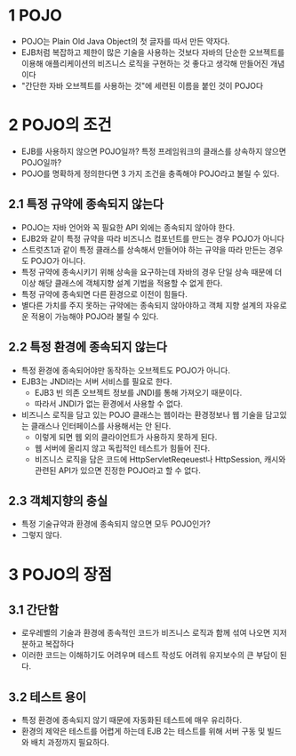 # 1 POJO

- POJO는 Plain Old Java Object의 첫 글자를 따서 만든 약자다.
- EJB처럼 복잡하고 제한이 많은 기술을 사용하는 것보다 자바의 단순한 오브젝트를 이용해 애플리케이션의 비즈니스 로직을 구현하는 것 좋다고 생각해 만들어진 개념이다
- "간단한 자바 오브젝트를 사용하는 것"에 세련된 이름을 붙인 것이 POJO다



# 2 POJO의 조건

- EJB를 사용하지 않으면 POJO일까? 특정 프레임워크의 클래스를 상속하지 않으면 POJO일까?
- POJO를 명확하게 정의한다면 3 가지 조건을 충족해야 POJO라고 불릴 수 있다.



## 2.1 특정 규약에 종속되지 않는다

- POJO는 자바 언어와 꼭 필요한 API 외에는 종속되지 않아야 한다.
- EJB2와 같이 특정 규약을 따라 비즈니스 컴포넌트를 만드는 경우 POJO가 아니다
- 스트럿츠1과 같이 특정 클래스를 상속해서 만들어야 하는 규약을 따라 만든는 경우도 POJO가 아니다.
- 특정 규약에 종속시키기 위해 상속을 요구하는데 자바의 경우 단일 상속 때문에 더이상 해당 클래스에 객체지향 설계 기법을 적용할 수 없게 한다.
- 특정 규약에 종속되면 다른 환경으로 이전이 힘들다.
- 별다른 가치를 주지 못하는 규약에는 종속되지 않아야하고 객체 지향 설계의 자유로운 적용이 가능해야 POJO라 불릴 수 있다.



## 2.2 특정 환경에 종속되지 않는다

- 특정 환경에 종속되어야만 동작하는 오브젝트도 POJO가 아니다.
- EJB3는 JNDI라는 서버 서비스를 필요로 한다.
  - EJB3 빈 의존 오브젝트 정보를 JNDI를 통해 가져오기 때문이다.
  - 따라서 JNDI가 없는 환경에서 사용할 수 없다.
- 비즈니스 로직을 담고 있는 POJO 클래스는 웹이라는 환경정보나 웹 기술을 담고있는 클래스나 인터페이스를 사용해서는 안 된다.
  - 이렇게 되면 웹 외의 클라이언트가 사용하지 못하게 된다.
  - 웹 서버에 올리지 않고 독립적인 테스트가 힘들어 진다.
  - 비즈니스 로직을 담은 코드에 HttpServletReqeuest나 HttpSession, 캐시와 관련된 API가 있으면 진정한 POJO라고 할 수 없다.



## 2.3 객체지향의 충실

- 특정 기술규약과 환경에 종속되지 않으면 모두 POJO인가?
- 그렇지 않다.



# 3 POJO의 장점



## 3.1 간단함

- 로우레벨의 기술과 환경에 종속적인 코드가 비즈니스 로직과 함께 섞여 나오면 지저분하고 복잡하다
- 이러한 코드는 이해하기도 어려우며 테스트 작성도 어려워 유지보수의 큰 부담이 된다.



## 3.2 테스트 용이

- 특정 환경에 종속되지 않기 때문에 자동화된 테스트에 매우 유리하다.
- 환경의 제약은 테스트를 어렵게 하는데 EJB 2는 테스트를 위해 서버 구동 및 빌드와 배치 과정까지 필요하다.